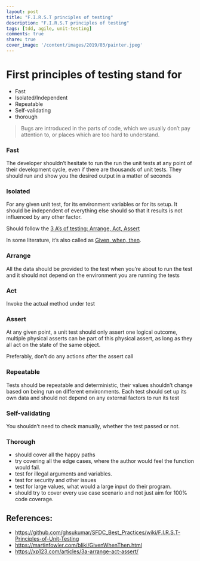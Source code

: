 ```yaml
---
layout: post
title: "F.I.R.S.T principles of testing"
description: "F.I.R.S.T principles of testing"
tags: [tdd, agile, unit-testing]
comments: true
share: true
cover_image: '/content/images/2019/03/painter.jpeg'
---
```


# First principles of testing stand for

- Fast
- Isolated/Independent
- Repeatable
- Self-validating
- thorough

> Bugs are introduced in the parts of code, which we usually don’t pay attention to, or places which are too hard to understand.

### Fast

The developer shouldn’t hesitate to run the run the unit tests at any point of their development cycle, even if there are thousands of unit tests. They should run and show you the desired output in a matter of seconds

### Isolated

For any given unit test, for its environment variables or for its setup. It should be independent of everything else should so that it results is not influenced by any other factor.

Should follow the [3 A’s of testing: Arrange, Act, Assert](https://xp123.com/articles/3a-arrange-act-assert/)

In some literature, it’s also called as [Given, when, then](https://martinfowler.com/bliki/GivenWhenThen.html).

### Arrange

All the data should be provided to the test when you’re about to run the test and it should not depend on the environment you are running the tests

### Act

Invoke the actual method under test

### Assert

At any given point, a unit test should only assert one logical outcome, multiple physical asserts can be part of this physical assert, as long as they all act on the state of the same object.

Preferably, don’t do any actions after the assert call

### Repeatable

Tests should be repeatable and deterministic, their values shouldn’t change based on being run on different environments.
Each test should set up its own data and should not depend on any external factors to run its test

### Self-validating

You shouldn’t need to check manually, whether the test passed or not.

### Thorough

- should cover all the happy paths
- try covering all the edge cases, where the author would feel the function would fail.
- test for illegal arguments and variables.
- test for security and other issues
- test for large values, what would a large input do their program.
- should try to cover every use case scenario and not just aim for 100% code coverage.

## References:

- https://github.com/ghsukumar/SFDC_Best_Practices/wiki/F.I.R.S.T-Principles-of-Unit-Testing
- https://martinfowler.com/bliki/GivenWhenThen.html
- https://xp123.com/articles/3a-arrange-act-assert/
